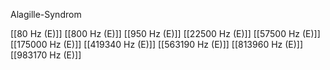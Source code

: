 Alagille-Syndrom

[[80 Hz (E)]]
[[800 Hz (E)]]
[[950 Hz (E)]]
[[22500 Hz (E)]]
[[57500 Hz (E)]]
[[175000 Hz (E)]]
[[419340 Hz (E)]]
[[563190 Hz (E)]]
[[813960 Hz (E)]]
[[983170 Hz (E)]]